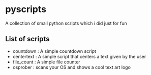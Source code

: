 # pyscripts
A collection of small python scripts which i did just for fun

## List of scripts
* countdown : A simple countdown script
* centertext : A simple script that centers a text given by the user
* file_count : A simple file counter
* osprober : scans your OS and shows a cool text art logo

